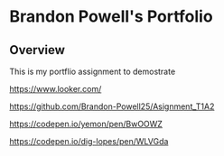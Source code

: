 # Brandon Powell's Portfolio

## Overview

This is my portflio assignment to demostrate 




















https://www.looker.com/


https://github.com/Brandon-Powell25/Asignment_T1A2



https://codepen.io/yemon/pen/BwOOWZ


https://codepen.io/dig-lopes/pen/WLVGda